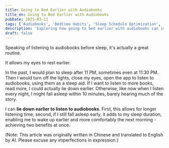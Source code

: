 ```yaml
---
title: Going to Bed Earlier with Audiobooks
title_en: Going to Bed Earlier with Audiobooks
pubDate: 2025-03-11
tags: ['Audiobooks', 'Bedtime Habits', 'Sleep Schedule Optimization', 'Audiobook']
description: 'Exploring how going to bed earlier with audiobooks can improve sleep quality, allowing for more listening time while ensuring adequate sleep duration for a healthy early-to-bed, early-to-rise routine.'
draft: false
---
```


Speaking of listening to audiobooks before sleep, it's actually a great routine.

It allows my eyes to rest earlier.

In the past, I would plan to sleep after 11 PM, sometimes even at 11:30 PM. Then I would turn off the lights, close my eyes, open the app to listen to audiobooks, using them as a sleep aid. If I want to listen to more books, read more, I could actually lie down earlier. Otherwise, like now when I listen every night, I might fall asleep within 10 minutes, barely hearing much of the story.

I can **lie down earlier to listen to audiobooks**. First, this allows for longer listening time; second, if I still fall asleep early, it adds to my sleep duration, enabling me to wake up earlier and more comfortably the next morning - achieving two benefits at once.

(Note: This article was originally written in Chinese and translated to English by AI. Please excuse any imperfections in expression.)
